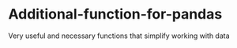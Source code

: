# Additional-function-for-pandas
Very useful and necessary functions that simplify working with data

